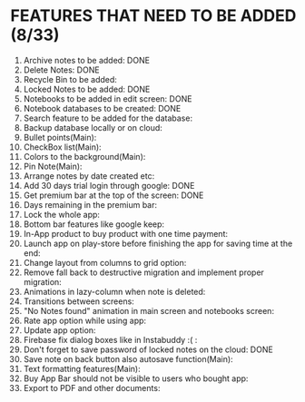 FEATURES THAT NEED TO BE ADDED (8/33)
=====================================

1) Archive notes to be added: DONE
2) Delete Notes: DONE
3) Recycle Bin to be added:
4) Locked Notes to be added: DONE
5) Notebooks to be added in edit screen: DONE
6) Notebook databases to be created: DONE
7) Search feature to be added for the database:
8) Backup database locally or on cloud:
9) Bullet points(Main):
10) CheckBox list(Main):
11) Colors to the background(Main):
12) Pin Note(Main):
13) Arrange notes by date created etc:
14) Add 30 days trial login through google: DONE
15) Get premium bar at the top of the screen: DONE
16) Days remaining in the premium bar:
17) Lock the whole app:
18) Bottom bar features like google keep:
19) In-App product to buy product with one time payment:
20) Launch app on play-store before finishing the app for saving time at the end:
21) Change layout from columns to grid option:
22) Remove fall back to destructive migration and implement proper migration:
23) Animations in lazy-column when note is deleted:
24) Transitions between screens:
25) "No Notes found" animation in main screen and notebooks screen:
26) Rate app option while using app:
27) Update app option:
28) Firebase fix dialog boxes like in Instabuddy :( :
29) Don't forget to save password of locked notes on the cloud: DONE
30) Save note on back button also autosave function(Main):
31) Text formatting features(Main):
32) Buy App Bar should not be visible to users who bought app:
33) Export to PDF and other documents: